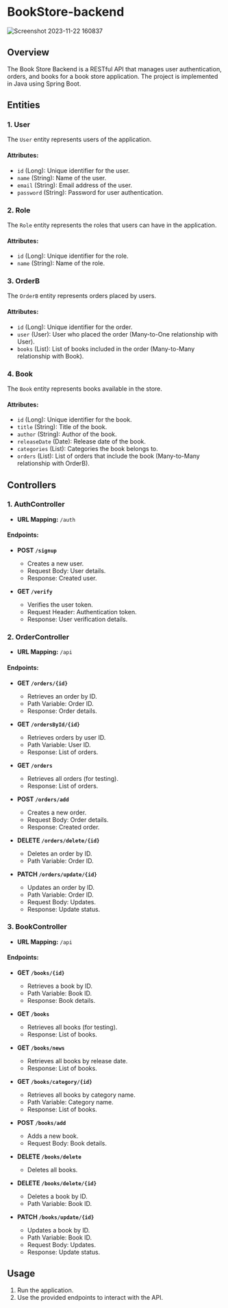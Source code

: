 # BookStore-backend
![Screenshot 2023-11-22 160837](https://github.com/nawaf110005/BookStore-backend/assets/94775137/9d4f13d1-8b46-48b5-a90d-061dc6069562)

## Overview

The Book Store Backend is a RESTful API that manages user authentication, orders, and books for a book store application. The project is implemented in Java using Spring Boot.

## Entities

### 1. User

The `User` entity represents users of the application.

#### Attributes:

- `id` (Long): Unique identifier for the user.
- `name` (String): Name of the user.
- `email` (String): Email address of the user.
- `password` (String): Password for user authentication.

### 2. Role

The `Role` entity represents the roles that users can have in the application.

#### Attributes:

- `id` (Long): Unique identifier for the role.
- `name` (String): Name of the role.

### 3. OrderB

The `OrderB` entity represents orders placed by users.

#### Attributes:

- `id` (Long): Unique identifier for the order.
- `user` (User): User who placed the order (Many-to-One relationship with User).
- `books` (List<Book>): List of books included in the order (Many-to-Many relationship with Book).

### 4. Book

The `Book` entity represents books available in the store.

#### Attributes:

- `id` (Long): Unique identifier for the book.
- `title` (String): Title of the book.
- `author` (String): Author of the book.
- `releaseDate` (Date): Release date of the book.
- `categories` (List<String>): Categories the book belongs to.
- `orders` (List<OrderB>): List of orders that include the book (Many-to-Many relationship with OrderB).

## Controllers

### 1. AuthController

- **URL Mapping:** `/auth`

#### Endpoints:

- **POST `/signup`**
  - Creates a new user.
  - Request Body: User details.
  - Response: Created user.

- **GET `/verify`**
  - Verifies the user token.
  - Request Header: Authentication token.
  - Response: User verification details.

### 2. OrderController

- **URL Mapping:** `/api`

#### Endpoints:

- **GET `/orders/{id}`**
  - Retrieves an order by ID.
  - Path Variable: Order ID.
  - Response: Order details.

- **GET `/ordersById/{id}`**
  - Retrieves orders by user ID.
  - Path Variable: User ID.
  - Response: List of orders.

- **GET `/orders`**
  - Retrieves all orders (for testing).
  - Response: List of orders.

- **POST `/orders/add`**
  - Creates a new order.
  - Request Body: Order details.
  - Response: Created order.

- **DELETE `/orders/delete/{id}`**
  - Deletes an order by ID.
  - Path Variable: Order ID.

- **PATCH `/orders/update/{id}`**
  - Updates an order by ID.
  - Path Variable: Order ID.
  - Request Body: Updates.
  - Response: Update status.

### 3. BookController

- **URL Mapping:** `/api`

#### Endpoints:

- **GET `/books/{id}`**
  - Retrieves a book by ID.
  - Path Variable: Book ID.
  - Response: Book details.

- **GET `/books`**
  - Retrieves all books (for testing).
  - Response: List of books.

- **GET `/books/news`**
  - Retrieves all books by release date.
  - Response: List of books.

- **GET `/books/category/{id}`**
  - Retrieves all books by category name.
  - Path Variable: Category name.
  - Response: List of books.

- **POST `/books/add`**
  - Adds a new book.
  - Request Body: Book details.

- **DELETE `/books/delete`**
  - Deletes all books.

- **DELETE `/books/delete/{id}`**
  - Deletes a book by ID.
  - Path Variable: Book ID.

- **PATCH `/books/update/{id}`**
  - Updates a book by ID.
  - Path Variable: Book ID.
  - Request Body: Updates.
  - Response: Update status.

## Usage

1. Run the application.
2. Use the provided endpoints to interact with the API.

